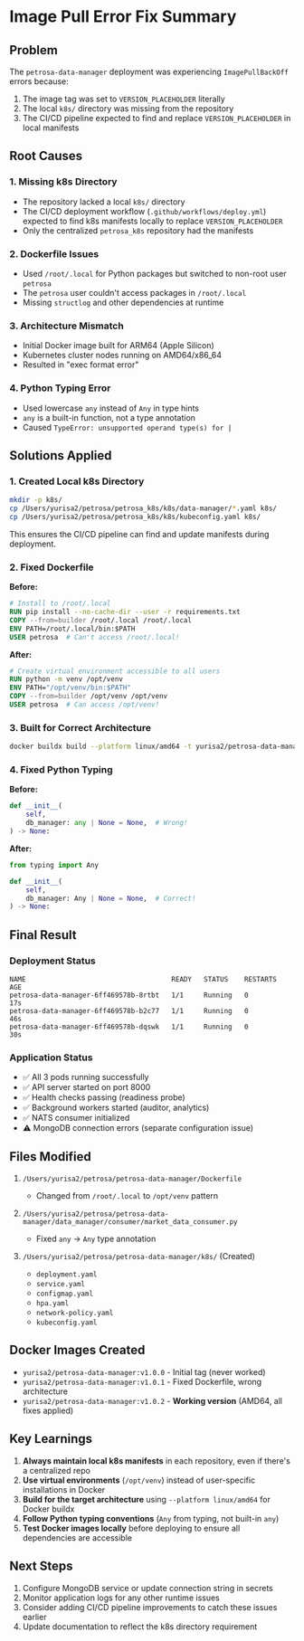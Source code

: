 # Image Pull Error Fix Summary

## Problem

The `petrosa-data-manager` deployment was experiencing `ImagePullBackOff` errors because:
1. The image tag was set to `VERSION_PLACEHOLDER` literally
2. The local `k8s/` directory was missing from the repository
3. The CI/CD pipeline expected to find and replace `VERSION_PLACEHOLDER` in local manifests

## Root Causes

### 1. Missing k8s Directory
- The repository lacked a local `k8s/` directory
- The CI/CD deployment workflow (`.github/workflows/deploy.yml`) expected to find k8s manifests locally to replace `VERSION_PLACEHOLDER`
- Only the centralized `petrosa_k8s` repository had the manifests

### 2. Dockerfile Issues
- Used `/root/.local` for Python packages but switched to non-root user `petrosa`
- The `petrosa` user couldn't access packages in `/root/.local`
- Missing `structlog` and other dependencies at runtime

### 3. Architecture Mismatch
- Initial Docker image built for ARM64 (Apple Silicon)
- Kubernetes cluster nodes running on AMD64/x86_64
- Resulted in "exec format error"

### 4. Python Typing Error
- Used lowercase `any` instead of `Any` in type hints
- `any` is a built-in function, not a type annotation
- Caused `TypeError: unsupported operand type(s) for |`

## Solutions Applied

### 1. Created Local k8s Directory
```bash
mkdir -p k8s/
cp /Users/yurisa2/petrosa/petrosa_k8s/k8s/data-manager/*.yaml k8s/
cp /Users/yurisa2/petrosa/petrosa_k8s/k8s/kubeconfig.yaml k8s/
```

This ensures the CI/CD pipeline can find and update manifests during deployment.

### 2. Fixed Dockerfile
**Before:**
```dockerfile
# Install to /root/.local
RUN pip install --no-cache-dir --user -r requirements.txt
COPY --from=builder /root/.local /root/.local
ENV PATH=/root/.local/bin:$PATH
USER petrosa  # Can't access /root/.local!
```

**After:**
```dockerfile
# Create virtual environment accessible to all users
RUN python -m venv /opt/venv
ENV PATH="/opt/venv/bin:$PATH"
COPY --from=builder /opt/venv /opt/venv
USER petrosa  # Can access /opt/venv!
```

### 3. Built for Correct Architecture
```bash
docker buildx build --platform linux/amd64 -t yurisa2/petrosa-data-manager:v1.0.2 --push .
```

### 4. Fixed Python Typing
**Before:**
```python
def __init__(
    self,
    db_manager: any | None = None,  # Wrong!
) -> None:
```

**After:**
```python
from typing import Any

def __init__(
    self,
    db_manager: Any | None = None,  # Correct!
) -> None:
```

## Final Result

### Deployment Status
```
NAME                                    READY   STATUS    RESTARTS   AGE
petrosa-data-manager-6ff469578b-8rtbt   1/1     Running   0          17s
petrosa-data-manager-6ff469578b-b2c77   1/1     Running   0          46s
petrosa-data-manager-6ff469578b-dqswk   1/1     Running   0          30s
```

### Application Status
- ✅ All 3 pods running successfully
- ✅ API server started on port 8000
- ✅ Health checks passing (readiness probe)
- ✅ Background workers started (auditor, analytics)
- ✅ NATS consumer initialized
- ⚠️ MongoDB connection errors (separate configuration issue)

## Files Modified

1. `/Users/yurisa2/petrosa/petrosa-data-manager/Dockerfile`
   - Changed from `/root/.local` to `/opt/venv` pattern

2. `/Users/yurisa2/petrosa/petrosa-data-manager/data_manager/consumer/market_data_consumer.py`
   - Fixed `any` → `Any` type annotation

3. `/Users/yurisa2/petrosa/petrosa-data-manager/k8s/` (Created)
   - `deployment.yaml`
   - `service.yaml`
   - `configmap.yaml`
   - `hpa.yaml`
   - `network-policy.yaml`
   - `kubeconfig.yaml`

## Docker Images Created

- `yurisa2/petrosa-data-manager:v1.0.0` - Initial tag (never worked)
- `yurisa2/petrosa-data-manager:v1.0.1` - Fixed Dockerfile, wrong architecture
- `yurisa2/petrosa-data-manager:v1.0.2` - **Working version** (AMD64, all fixes applied)

## Key Learnings

1. **Always maintain local k8s manifests** in each repository, even if there's a centralized repo
2. **Use virtual environments** (`/opt/venv`) instead of user-specific installations in Docker
3. **Build for the target architecture** using `--platform linux/amd64` for Docker buildx
4. **Follow Python typing conventions** (`Any` from typing, not built-in `any`)
5. **Test Docker images locally** before deploying to ensure all dependencies are accessible

## Next Steps

1. Configure MongoDB service or update connection string in secrets
2. Monitor application logs for any other runtime issues
3. Consider adding CI/CD pipeline improvements to catch these issues earlier
4. Update documentation to reflect the k8s directory requirement

